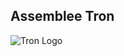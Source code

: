 ## Assemblee Tron
![Tron Logo](http://www.mercatinolibri.it/system/schools/1_logos_medium.jpg?1356651800)
